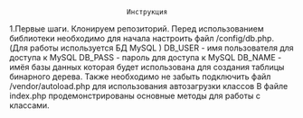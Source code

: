                                  Инструкция 
1.Первые шаги.
Клонируем репозиторий.
Перед использованием библиотеки необходимо для начала настроить файл  /config/db.php.
(Для работы используется БД MySQL ) 
DB_USER - имя пользователя для доступа к MySQL
DB_PASS - пароль для доступа к MySQL
DB_NAME - имёя базы данных которая будет использована для создания таблицы бинарного дерева.
Также необходимо не забыть подключить файл /vendor/autoload.php для использования автозагрузки классов 
В файле index.php продемонстрированы основные методы для работы с классами.